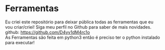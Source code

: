 # Ferramentas
Eu criei este repositório para deixar pública todas as ferramentas que eu vou criar/criei!
Siga meu perfil no Github para saber de mais novidades.
github: https://github.com/D4yv1dM4rc1o   
As Ferramentas são feita em python3 então é preciso ter o python instalado para executar!

